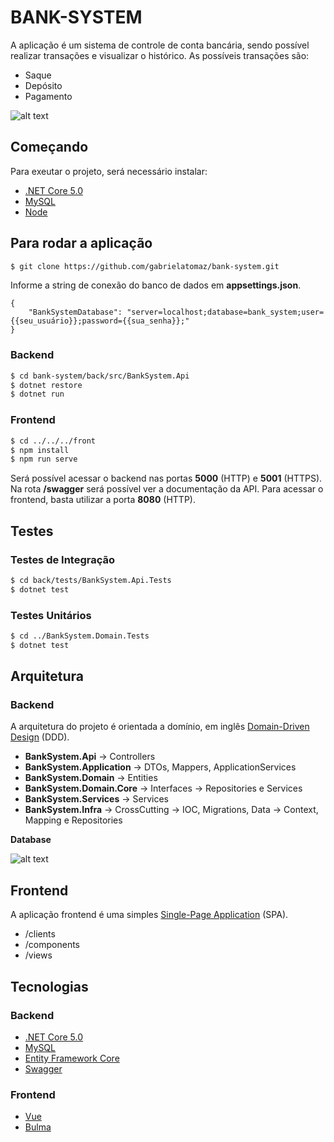# BANK-SYSTEM

A aplicação é um sistema de controle de conta bancária, sendo possível realizar transações e visualizar o histórico. As possíveis transações são:
* Saque
* Depósito
* Pagamento

![alt text](https://i.imgur.com/7lOOCJd.png)

## Começando
Para exeutar o projeto, será necessário instalar:
* [.NET Core 5.0](hhttps://dotnet.microsoft.com/download/dotnet/5.0)
* [MySQL](https://dev.mysql.com/downloads/mysql/)
* [Node](https://nodejs.org/en/download/)

## Para rodar a aplicação

```sh
$ git clone https://github.com/gabrielatomaz/bank-system.git
```

Informe a string de conexão do banco de dados em **appsettings.json**.

```
{
    "BankSystemDatabase": "server=localhost;database=bank_system;user={{seu_usuário}};password={{sua_senha}};"
}
```


### Backend
```sh
$ cd bank-system/back/src/BankSystem.Api
$ dotnet restore
$ dotnet run
```

### Frontend
```sh
$ cd ../../../front
$ npm install
$ npm run serve
```

Será possível acessar o backend nas portas **5000** (HTTP) e **5001** (HTTPS). Na rota **/swagger** será possível ver a documentação da API. Para acessar o frontend, basta utilizar a porta **8080** (HTTP).

## Testes

### Testes de Integração
```sh
$ cd back/tests/BankSystem.Api.Tests
$ dotnet test
```

### Testes Unitários
```sh
$ cd ../BankSystem.Domain.Tests
$ dotnet test
```

## Arquitetura

### Backend
A arquitetura do projeto é orientada a domínio, em inglês [Domain-Driven Design](https://www.devmedia.com.br/ddd-domain-driven-design-com-net/14416) (DDD).
* **BankSystem.Api** -> Controllers
* **BankSystem.Application** -> DTOs, Mappers, ApplicationServices
* **BankSystem.Domain** -> Entities
* **BankSystem.Domain.Core** -> Interfaces -> Repositories e Services
* **BankSystem.Services** -> Services
* **BankSystem.Infra** -> CrossCutting -> IOC, Migrations, Data -> Context, Mapping e Repositories

**Database**

![alt text](https://i.imgur.com/9dLex2Kl.png)

## Frontend
A aplicação frontend é uma simples [Single-Page Application](https://blog.schoolofnet.com/o-que-e-uma-spa-single-page-application/) (SPA).
* /clients
* /components 
* /views

## Tecnologias

### Backend

* [.NET Core 5.0](https://docs.microsoft.com/pt-br/dotnet/core/dotnet-five)
* [MySQL](https://www.mysql.com/)
* [Entity Framework Core](https://docs.microsoft.com/pt-br/ef/core/)
* [Swagger](https://swagger.io/)

### Frontend
* [Vue](https://vuejs.org/)
* [Bulma](https://bulma.io/)